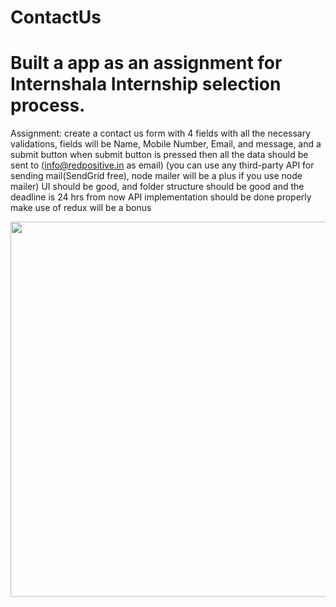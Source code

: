 # ContactUs
# Built a app as an assignment for Internshala Internship selection process. 

Assignment: create a contact us form with 4 fields with all the necessary validations, fields will be Name, Mobile Number, Email, and message, and a submit button when submit button is pressed then all the data should be sent to (info@redpositive.in as email) (you can use any third-party API for sending mail(SendGrid free), node mailer will be a plus if you use node mailer)
UI should be good, and folder structure should be good and the deadline is 24 hrs from now API implementation should be done properly make use of redux will be a bonus


<p align="center">
  <img src="https://user-images.githubusercontent.com/68552769/133275253-a2210913-ebb7-4bdb-8a32-6f3f52fc4244.jpg" height="600"/>
 <p/>
